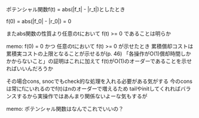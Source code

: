 ポテンシャル関数f(t) = abs(|f_t| - |r_t|)としたとき

f(0) = abs(|f_0| - |r_0|)
     = 0

またabs関数の性質より任意のtにおいて f(t) >= 0 であることは明らか

memo: f(0) = 0 かつ 任意のtにおいて f(t) >= 0 が示せたとき
累積償却コストは累積実コストの上限となることが示せるが(p. 46)
「各操作がO(1)償却時間しかかからないこと」の証明はこれに加えて
f(t)がO(1)のオーダーであることを示せればいいんだろうか

その場合cons, snocでもcheck的な処理を入れる必要がある気がする
今のconsは常にfにいれるのでf(t)はnのオーダーで増えるため
tailやinitしてくれればバランスするから実操作ではあんまり関係ないよーな気もするが


memo: ポテンシャル関数はなんでこれでいいの？
